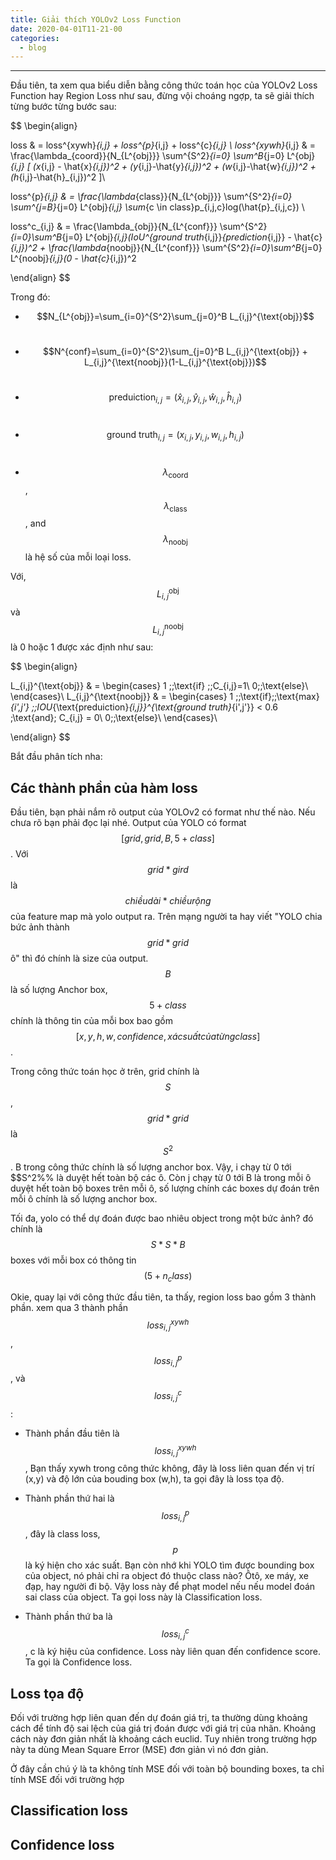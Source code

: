 ```yaml
---
title: Giải thích YOLOv2 Loss Function
date: 2020-04-01T11-21-00
categories: 
  - blog
---
```


<script type="text/javascript" async
  src="https://cdnjs.cloudflare.com/ajax/libs/mathjax/2.7.7/MathJax.js?config=TeX-MML-AM_CHTML">
</script>
---

Đầu tiên, ta xem qua biểu diễn bằng công thức toán học của YOLOv2 Loss Function hay Region Loss như sau, đừng vội choáng ngợp, ta sẽ giải thích từng bước từng bước sau:

$$
\begin{align}

loss & = loss^{xywh}_{i,j} + loss^{p}_{i,j} + loss^{c}_{i,j} \\
loss^{xywh}_{i,j} & = \frac{\lambda_{coord}}{N_{L^{obj}}} \sum^{S^2}_{i=0} \sum^B_{j=0} L^{obj}_{i,j}
[ 
(x_{i,j} - \hat{x}_{i,j})^2 + (y_{i,j}-\hat{y}_{i,j})^2 + (w_{i,j}-\hat{w}_{i,j})^2 + (h_{i,j}-\hat{h}_{i,j})^2
]\\


loss^{p}_{i,j} & = \frac{\lambda_{class}}{N_{L^{obj}}} \sum^{S^2}_{i=0} \sum^{j=B}_{j=0} L^{obj}_{i,j}
\sum_{c \in class}p_{i,j,c}log(\hat{p}_{i,j,c}) \\

loss^c_{i,j} & = \frac{\lambda_{obj}}{N_{L^{conf}}}
\sum^{S^2}_{i=0}\sum^B_{j=0}
L^{obj}_{i,j}(IoU^{ground truth_{i,j}}_{prediction_{i,j}} - \hat{c}_{i,j})^2
+
\frac{\lambda_{noobj}}{N_{L^{conf}}}
\sum^{S^2}_{i=0}\sum^B_{j=0}
L^{noobj}_{i,j}(0 - \hat{c}_{i,j})^2

\end{align}
$$

Trong đó:

- $$N_{L^{obj}}=\sum_{i=0}^{S^2}\sum_{j=0}^B L_{i,j}^{\text{obj}}$$ &nbsp;

- $$N^{conf}=\sum_{i=0}^{S^2}\sum_{j=0}^B L_{i,j}^{\text{obj}} + L_{i,j}^{\text{noobj}}(1-L_{i,j}^{\text{obj}})$$ &nbsp;

- $$\text{preduiction}_{i,j}=(\hat{x}_{i,j},\hat{y}_{i,j},\hat{w}_{i,j},\hat{h}_{i,j})$$ &nbsp;

- $$\text{ground truth}_{i,j}=(x_{i,j},y_{i,j},w_{i,j},h_{i,j})$$ &nbsp;

- $$\lambda_{\text{coord}}$$, $$\lambda_{\text{class}}$$, and $$\lambda_{\text{noobj}}$$ là hệ số của mỗi loại loss.

Với, $$L^{\text{obj}}_{i,j}$$ và $$L^{\text{noobj}}_{i,j}$$ là 0 hoặc 1 được xác định như sau:

$$ 
\begin{align}

L_{i,j}^{\text{obj}}
 & = 
 \begin{cases}
 1 
\;\;\text{if} \;\;C_{i,j}=1\\
 0\;\;\text{else}\\
\end{cases}\\
L_{i,j}^{\text{noobj}}
& = 
\begin{cases}
 1 \;\;\text{if}\;\;\text{max}_{i',j'}
 \;\;IOU_{\text{preduiction}_{i,j}}^{\text{ground truth}_{i',j'}} < 0.6 \;\text{and}\; C_{i,j} = 0\\
 0\;\;\text{else}\\
\end{cases}\\

\end{align}
$$


Bắt đầu phân tích nha:

## Các thành phần của hàm loss

Đầu tiên, bạn phải nắm rõ output của YOLOv2 có format như thế nào. Nếu chưa rõ bạn phải đọc lại nhé. Output của YOLO có format $$[grid, grid, B, 5+class]$$. Với $$grid * gird$$ là $$chiều dài * chiều rộng$$ của feature map mà yolo output ra. Trên mạng người ta hay viết "YOLO chia bức ảnh thành $$grid*grid$$ ô" thì đó chính là size của output. $$B$$ là số lượng Anchor box, $$5+class$$ chính là thông tin của mỗi box bao gồm $$[x, y, h, w, confidence, xác suất của từng class]$$.

Trong công thức toán học ở trên, grid chính là $$S$$, $$grid * grid$$ là $$S^2$$. B trong công thức chính là số lượng anchor box. Vậy, i chạy từ 0 tới $$S^2%% là duyệt hết toàn bộ các ô. Còn j chạy từ 0 tới B là trong mỗi ô duyệt hết toàn bộ boxes trên mỗi ô, số lượng chính các boxes dự đoán trên mỗi ô chính là số lượng anchor box.

Tối đa, yolo có thể dự đoán được bao nhiêu object trong một bức ảnh? đó chính là $$S*S*B$$ boxes với mỗi box có thông tin $$(5+n_class)$$

Okie, quay lại với công thức đầu tiên, ta thấy, region loss bao gồm 3 thành phần. xem qua 3 thành phần $$loss^{xywh}_{i,j}$$, $$ loss^{p}_{i,j}$$, và $$loss^{c}_{i,j}$$:

- Thành phần đầu tiên là $$loss^{xywh}_{i,j}$$, Bạn thấy xywh trong công thức không, đây là loss liên quan đến vị trí (x,y) và độ lớn của bouding box (w,h), ta gọi đây là loss tọa độ.

- Thành phần thứ hai là $$loss^{p}_{i,j}$$, đây là class loss, $$p$$ là ký hiện cho xác suất. Bạn còn nhớ khi YOLO tìm được bounding box của object, nó phải chỉ ra object đó thuộc class nào? Ôtô, xe máy, xe đạp, hay người đi bộ. Vậy loss này để phạt model nếu nếu model đoán sai class của object. Ta gọi loss này là Classification loss.

- Thành phần thứ ba là $$loss^{c}_{i,j}$$, c là ký hiệu của confidence. Loss này liên quan đến confidence score. Ta gọi là Confidence loss.

## Loss tọa độ

Đối với trường hợp liên quan đến dự đoán giá trị, ta thường dùng khoảng cách để tính độ sai lệch của giá trị đoán được với giá trị của nhãn. Khoảng cách này đơn giản nhất là khoảng cách euclid. Tuy nhiên trong trường hợp này ta dùng Mean Square Error (MSE) đơn giản vì nó đơn giản. 

Ở đây cần chú ý là ta không tính MSE đối với toàn bộ bounding boxes, ta chỉ tính MSE đối với trường hợp 

## Classification loss

## Confidence loss



